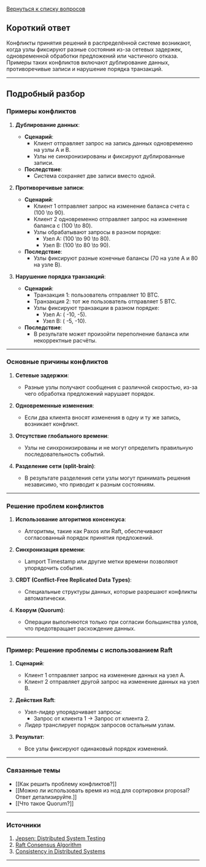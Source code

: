 [Вернуться к списку вопросов](3.%20Список%20вопросов)
## Короткий ответ

Конфликты принятия решений в распределённой системе возникают, когда узлы фиксируют разные состояния из-за сетевых задержек, одновременной обработки предложений или частичного отказа. Примеры таких конфликтов включают дублирование данных, противоречивые записи и нарушение порядка транзакций.

---

## Подробный разбор

### Примеры конфликтов

1. **Дублирование данных**:
   - **Сценарий**:
     - Клиент отправляет запрос на запись данных одновременно на узлы A и B.
     - Узлы не синхронизированы и фиксируют дублированные записи.
   - **Последствие**:
     - Система сохраняет две записи вместо одной.

2. **Противоречивые записи**:
   - **Сценарий**:
     - Клиент 1 отправляет запрос на изменение баланса счета с \(100 \to 90\).
     - Клиент 2 одновременно отправляет запрос на изменение баланса с \(100 \to 80\).
     - Узлы обрабатывают запросы в разном порядке:
       - Узел A: \(100 \to 90 \to 80\).
       - Узел B: \(100 \to 80 \to 90\).
   - **Последствие**:
     - Узлы фиксируют разные конечные балансы (70 на узле A и 80 на узле B).

3. **Нарушение порядка транзакций**:
   - **Сценарий**:
     - Транзакция 1: пользователь отправляет 10 BTC.
     - Транзакция 2: тот же пользователь отправляет 5 BTC.
     - Узлы фиксируют транзакции в разном порядке:
       - Узел A: \( -10, -5\).
       - Узел B: \( -5, -10\).
   - **Последствие**:
     - В результате может произойти переполнение баланса или некорректные расчёты.

---

### Основные причины конфликтов

1. **Сетевые задержки**:
   - Разные узлы получают сообщения с различной скоростью, из-за чего обработка предложений нарушает порядок.

2. **Одновременные изменения**:
   - Если два клиента вносят изменения в одну и ту же запись, возникает конфликт.

3. **Отсутствие глобального времени**:
   - Узлы не синхронизированы и не могут определить правильную последовательность событий.

4. **Разделение сети (split-brain)**:
   - В результате разделения сети узлы могут принимать решения независимо, что приводит к разным состояниям.

---

### Решение проблем конфликтов

1. **Использование алгоритмов консенсуса**:
   - Алгоритмы, такие как Paxos или Raft, обеспечивают согласованный порядок принятия предложений.

2. **Синхронизация времени**:
   - Lamport Timestamp или другие метки времени позволяют упорядочить события.

3. **CRDT (Conflict-Free Replicated Data Types)**:
   - Специальные структуры данных, которые разрешают конфликты автоматически.

4. **Кворум (Quorum)**:
   - Операции выполняются только при согласии большинства узлов, что предотвращает расхождение данных.

---

### Пример: Решение проблемы с использованием Raft

1. **Сценарий**:
   - Клиент 1 отправляет запрос на изменение данных на узел A.
   - Клиент 2 отправляет другой запрос на изменение данных на узел B.

2. **Действия Raft**:
   - Узел-лидер упорядочивает запросы:
     - Запрос от клиента 1 → Запрос от клиента 2.
   - Лидер транслирует порядок запросов остальным узлам.

3. **Результат**:
   - Все узлы фиксируют одинаковый порядок изменений.

---

### Связанные темы

- [[Как решить проблему конфликтов?]]
- [[Можно ли использовать время из нод для сортировки proposal? Ответ детализируйте.]]
- [[Что такое Quorum?]]

---

### Источники

1. [Jepsen: Distributed System Testing](https://jepsen.io/)
2. [Raft Consensus Algorithm](https://raft.github.io/)
3. [Consistency in Distributed Systems](https://distributed-systems.net)

---
